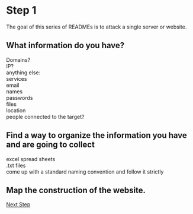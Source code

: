 # Step 1
The goal of this series of READMEs is to attack a single server or website. 
## What information do you have?
Domains? <br />
IP? <br />
anything else: <br />
services <br />
email <br />
names <br />
passwords <br />
files <br />
location <br />
people connected to the target? <br />

## Find a way to organize the information you have and are going to collect
excel spread sheets <br />
.txt files <br />
come up with a standard naming convention and follow it strictly

## Map the construction of the website.
[Next Step](https://github.com/chrisaddessi/hack-map/tree/main/attack-for-root/step2)

